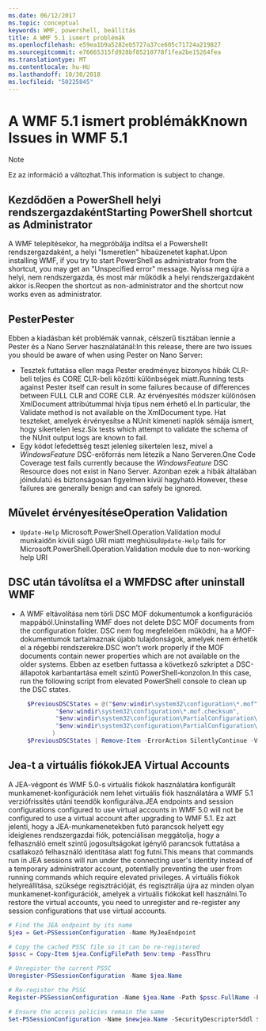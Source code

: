 ```yaml
---
ms.date: 06/12/2017
ms.topic: conceptual
keywords: WMF, powershell, beállítás
title: A WMF 5.1 ismert problémák
ms.openlocfilehash: e59ea1b9a5282eb5727a37ce605c71724a219827
ms.sourcegitcommit: e76665315fd928bf85210778f1fea2be15264fea
ms.translationtype: MT
ms.contentlocale: hu-HU
ms.lasthandoff: 10/30/2018
ms.locfileid: "50225845"
---
```

# <a name="known-issues-in-wmf-51"></a><span data-ttu-id="c89ed-103">A WMF 5.1 ismert problémák</span><span class="sxs-lookup"><span data-stu-id="c89ed-103">Known Issues in WMF 5.1</span></span>

> [!Note]
> <span data-ttu-id="c89ed-104">Ez az információ a változhat.</span><span class="sxs-lookup"><span data-stu-id="c89ed-104">This information is subject to change.</span></span>

## <a name="starting-powershell-shortcut-as-administrator"></a><span data-ttu-id="c89ed-105">Kezdődően a PowerShell helyi rendszergazdaként</span><span class="sxs-lookup"><span data-stu-id="c89ed-105">Starting PowerShell shortcut as Administrator</span></span>

<span data-ttu-id="c89ed-106">A WMF telepítésekor, ha megpróbálja indítsa el a Powershellt rendszergazdaként, a helyi "Ismeretlen" hibaüzenetet kaphat.</span><span class="sxs-lookup"><span data-stu-id="c89ed-106">Upon installing WMF, if you try to start PowerShell as administrator from the shortcut, you may get an "Unspecified error" message.</span></span>
<span data-ttu-id="c89ed-107">Nyissa meg újra a helyi, nem rendszergazda, és most már működik a helyi rendszergazdaként akkor is.</span><span class="sxs-lookup"><span data-stu-id="c89ed-107">Reopen the shortcut as non-administrator and the shortcut now works even as administrator.</span></span>

## <a name="pester"></a><span data-ttu-id="c89ed-108">Pester</span><span class="sxs-lookup"><span data-stu-id="c89ed-108">Pester</span></span>

<span data-ttu-id="c89ed-109">Ebben a kiadásban két problémák vannak, célszerű tisztában lennie a Pester és a Nano Server használatánál:</span><span class="sxs-lookup"><span data-stu-id="c89ed-109">In this release, there are two issues you should be aware of when using Pester on Nano Server:</span></span>

- <span data-ttu-id="c89ed-110">Tesztek futtatása ellen maga Pester eredményez bizonyos hibák CLR-beli teljes és CORE CLR-beli közötti különbségek miatt.</span><span class="sxs-lookup"><span data-stu-id="c89ed-110">Running tests against Pester itself can result in some failures because of differences between FULL CLR and CORE CLR.</span></span> <span data-ttu-id="c89ed-111">Az érvényesítés módszer különösen XmlDocument attribútummal hívja típus nem érhető el.</span><span class="sxs-lookup"><span data-stu-id="c89ed-111">In particular, the Validate method is not available on the XmlDocument type.</span></span> <span data-ttu-id="c89ed-112">Hat teszteket, amelyek érvényesítse a NUnit kimeneti naplók sémája ismert, hogy sikertelen lesz.</span><span class="sxs-lookup"><span data-stu-id="c89ed-112">Six tests which attempt to validate the schema of the NUnit output logs are known to fail.</span></span>
- <span data-ttu-id="c89ed-113">Egy kódot lefedettség teszt jelenleg sikertelen lesz, mivel a *WindowsFeature* DSC-erőforrás nem létezik a Nano Serveren.</span><span class="sxs-lookup"><span data-stu-id="c89ed-113">One Code Coverage test fails currently because the *WindowsFeature* DSC Resource does not exist in Nano Server.</span></span> <span data-ttu-id="c89ed-114">Azonban ezek a hibák általában jóindulatú és biztonságosan figyelmen kívül hagyható.</span><span class="sxs-lookup"><span data-stu-id="c89ed-114">However, these failures are generally benign and can safely be ignored.</span></span>

## <a name="operation-validation"></a><span data-ttu-id="c89ed-115">Művelet érvényesítése</span><span class="sxs-lookup"><span data-stu-id="c89ed-115">Operation Validation</span></span>

- <span data-ttu-id="c89ed-116">`Update-Help` Microsoft.PowerShell.Operation.Validation modul munkaidőn kívüli súgó URI miatt meghiúsul</span><span class="sxs-lookup"><span data-stu-id="c89ed-116">`Update-Help` fails for Microsoft.PowerShell.Operation.Validation module due to non-working help URI</span></span>

## <a name="dsc-after-uninstall-wmf"></a><span data-ttu-id="c89ed-117">DSC után távolítsa el a WMF</span><span class="sxs-lookup"><span data-stu-id="c89ed-117">DSC after uninstall WMF</span></span>

- <span data-ttu-id="c89ed-118">A WMF eltávolítása nem törli DSC MOF dokumentumok a konfigurációs mappából.</span><span class="sxs-lookup"><span data-stu-id="c89ed-118">Uninstalling WMF does not delete DSC MOF documents from the configuration folder.</span></span> <span data-ttu-id="c89ed-119">DSC nem fog megfelelően működni, ha a MOF-dokumentumok tartalmaznak újabb tulajdonságok, amelyek nem érhetők el a régebbi rendszerekre.</span><span class="sxs-lookup"><span data-stu-id="c89ed-119">DSC won't work properly if the MOF documents contain newer properties which are not available on the older systems.</span></span> <span data-ttu-id="c89ed-120">Ebben az esetben futtassa a következő szkriptet a DSC-állapotok karbantartása emelt szintű PowerShell-konzolon.</span><span class="sxs-lookup"><span data-stu-id="c89ed-120">In this case, run the following script from elevated PowerShell console to clean up the DSC states.</span></span>

  ```powershell
    $PreviousDSCStates = @("$env:windir\system32\configuration\*.mof",
            "$env:windir\system32\configuration\*.mof.checksum",
            "$env:windir\system32\configuration\PartialConfiguration\*.mof",
            "$env:windir\system32\configuration\PartialConfiguration\*.mof.checksum"
           )
    $PreviousDSCStates | Remove-Item -ErrorAction SilentlyContinue -Verbose
  ```

## <a name="jea-virtual-accounts"></a><span data-ttu-id="c89ed-121">Jea-t a virtuális fiókok</span><span class="sxs-lookup"><span data-stu-id="c89ed-121">JEA Virtual Accounts</span></span>

<span data-ttu-id="c89ed-122">A JEA-végpont és WMF 5.0-s virtuális fiókok használatára konfigurált munkamenet-konfigurációk nem lehet virtuális fiók használatára a WMF 5.1 verziófrissítés utáni teendők konfigurálva.</span><span class="sxs-lookup"><span data-stu-id="c89ed-122">JEA endpoints and session configurations configured to use virtual accounts in WMF 5.0 will not be configured to use a virtual account after upgrading to WMF 5.1.</span></span>
<span data-ttu-id="c89ed-123">Ez azt jelenti, hogy a JEA-munkamenetekben futó parancsok helyett egy ideiglenes rendszergazdai fiók, potenciálisan meggátolja, hogy a felhasználó emelt szintű jogosultságokat igénylő parancsok futtatása a csatlakozó felhasználó identitása alatt fog futni.</span><span class="sxs-lookup"><span data-stu-id="c89ed-123">This means that commands run in JEA sessions will run under the connecting user's identity instead of a temporary administrator account, potentially preventing the user from running commands which require elevated privileges.</span></span>
<span data-ttu-id="c89ed-124">A virtuális fiókok helyreállítása, szüksége regisztrációját, és regisztrálja újra az minden olyan munkamenet-konfigurációk, amelyek a virtuális fiókokat kell használni.</span><span class="sxs-lookup"><span data-stu-id="c89ed-124">To restore the virtual accounts, you need to unregister and re-register any session configurations that use virtual accounts.</span></span>

```powershell
# Find the JEA endpoint by its name
$jea = Get-PSSessionConfiguration -Name MyJeaEndpoint

# Copy the cached PSSC file so it can be re-registered
$pssc = Copy-Item $jea.ConfigFilePath $env:temp -PassThru

# Unregister the current PSSC
Unregister-PSSessionConfiguration -Name $jea.Name

# Re-register the PSSC
Register-PSSessionConfiguration -Name $jea.Name -Path $pssc.FullName -Force

# Ensure the access policies remain the same
Set-PSSessionConfiguration -Name $newjea.Name -SecurityDescriptorSddl $jea.SecurityDescriptorSddl
```